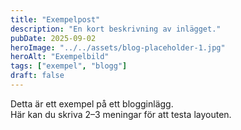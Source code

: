```yaml
---
title: "Exempelpost"
description: "En kort beskrivning av inlägget."
pubDate: 2025-09-02
heroImage: "../../assets/blog-placeholder-1.jpg"
heroAlt: "Exempelbild"
tags: ["exempel", "blogg"]
draft: false
---
```


Detta är ett exempel på ett blogginlägg.  
Här kan du skriva 2–3 meningar för att testa layouten.

